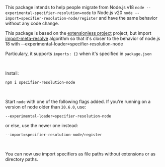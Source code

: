 This package intends to help people migrate from Node.js v18 `node --experimental-specifier-resolution=node` to Node.js v20 `node --import=specifier-resolution-node/register` and have the same behavior without any code change.

This package is based on the [extensionless project](https://www.npmjs.com/package/extensionless) project, but import [import-meta-resolve](https://www.npmjs.com/package/import-meta-resolve) algorithm so that it's closer to the behavior of node.js 18 with --experimental-loader=specifier-resolution-node

Particulary, it supports `imports: {}` when it's specified in `package.json`

&nbsp;

Install:

```
npm i specifier-resolution-node
```

&nbsp;

Start `node` with one of the following flags added. If you're running on a version of node older than `20.6.0`, use:

```
--experimental-loader=specifier-resolution-node
```

or else, use the newer one instead:

```
--import=specifier-resolution-node/register
```

&nbsp;

You can now use import specifiers as file paths without extensions or as directory paths.